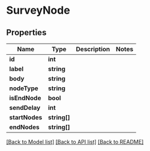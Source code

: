 # SurveyNode

## Properties
Name | Type | Description | Notes
------------ | ------------- | ------------- | -------------
**id** | **int** |  | 
**label** | **string** |  | 
**body** | **string** |  | 
**nodeType** | **string** |  | 
**isEndNode** | **bool** |  | 
**sendDelay** | **int** |  | 
**startNodes** | **string[]** |  | 
**endNodes** | **string[]** |  | 

[[Back to Model list]](../README.md#documentation-for-models) [[Back to API list]](../README.md#documentation-for-api-endpoints) [[Back to README]](../README.md)


